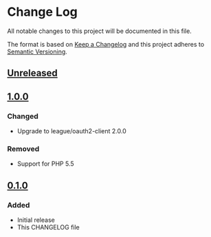 # Change Log
All notable changes to this project will be documented in this file.

The format is based on [Keep a Changelog](http://keepachangelog.com/)
and this project adheres to [Semantic Versioning](http://semver.org/).

## [Unreleased]

## [1.0.0]
### Changed
- Upgrade to league/oauth2-client 2.0.0
### Removed
- Support for PHP 5.5

## [0.1.0]
### Added
- Initial release
- This CHANGELOG file

[Unreleased]: https://github.com/sunsevennv/oauth2-gamblingtec/compare/1.0.0...HEAD
[1.0.0]: https://github.com/sunsevennv/oauth2-gamblingtec/compare/0.1.0...1.0.0
[0.1.0]: https://github.com/sunsevennv/oauth2-gamblingtec/compare/e5ca6f5a194fbfa2932a00a4f1e98335c78145da...0.1.0
